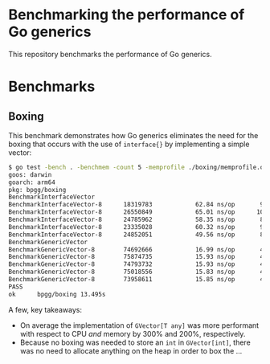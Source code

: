 # Benchmarking the performance of Go generics

This repository benchmarks the performance of Go generics.

# Benchmarks

## Boxing

This benchmark demonstrates how Go generics eliminates the need for the boxing that occurs with the use of `interface{}` by implementing a simple vector:

```bash
$ go test -bench . -benchmem -count 5 -memprofile ./boxing/memprofile.out -v ./boxing/
goos: darwin
goarch: arm64
pkg: bpgg/boxing
BenchmarkInterfaceVector
BenchmarkInterfaceVector-8   	18319783	        62.84 ns/op	      96 B/op	       1 allocs/op
BenchmarkInterfaceVector-8   	26550849	        65.01 ns/op	     103 B/op	       1 allocs/op
BenchmarkInterfaceVector-8   	24785962	        58.35 ns/op	      89 B/op	       1 allocs/op
BenchmarkInterfaceVector-8   	23335028	        60.32 ns/op	      94 B/op	       1 allocs/op
BenchmarkInterfaceVector-8   	24852051	        49.56 ns/op	      89 B/op	       1 allocs/op
BenchmarkGenericVector
BenchmarkGenericVector-8     	74692666	        16.99 ns/op	      49 B/op	       0 allocs/op
BenchmarkGenericVector-8     	75874735	        15.93 ns/op	      48 B/op	       0 allocs/op
BenchmarkGenericVector-8     	74793732	        15.93 ns/op	      49 B/op	       0 allocs/op
BenchmarkGenericVector-8     	75018556	        15.83 ns/op	      48 B/op	       0 allocs/op
BenchmarkGenericVector-8     	73958611	        15.85 ns/op	      49 B/op	       0 allocs/op
PASS
ok  	bpgg/boxing	13.495s
```

A few, key takeaways:

* On average the implementation of `GVector[T any]` was more performant with respect to CPU _and_ memory by 300% and 200%, respectively.
* Because no boxing was needed to store an `int` in `GVector[int]`, there was no need to allocate anything on the heap in order to box the ...